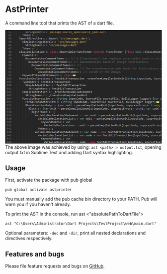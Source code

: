 # AstPrinter

A command line tool that prints the AST of a dart file.

![Output example](https://raw.githubusercontent.com/GeKorm/docimages/master/astprinter/AST.png)
The above image was achieved by using: ```ast <path> > output.txt```, 
opening output.txt in Sublime Text and adding Dart syntax highlighting.

## Usage

First, activate the package with pub global

    pub global activate astprinter
    
You must manually add the pub cache bin directory to your PATH.
Pub will warn you if you haven't already.
    
To print the AST in the console, run ast <"absolutePathToDartFile">

    ast "C:\Users\Administrator\Dart Projects\TestProject\web\main.dart"

Optional parameters: ```-dec``` and ```-dir```, print all
nested declarations and directives respectively.



## Features and bugs

Please file feature requests and bugs on [GitHub][tracker].

[tracker]: https://github.com/GeKorm/astprinter/issues/new
